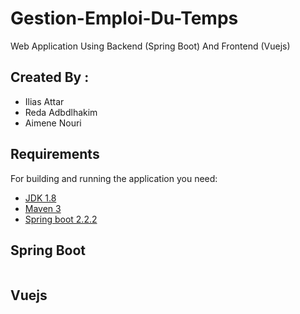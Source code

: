 # Gestion-Emploi-Du-Temps
Web Application Using Backend (Spring Boot) And Frontend (Vuejs)

## Created By :
  <ul>
  <li>Ilias Attar</li>
  <li>Reda Adbdlhakim</li>
  <li>Aimene Nouri</li>
  </ul>

## Requirements

For building and running the application you need:

- [JDK 1.8](http://www.oracle.com/technetwork/java/javase/downloads/jdk8-downloads-2133151.html)
- [Maven 3](https://maven.apache.org)
- [Spring boot 2.2.2](https://start.spring.io/)

## Spring Boot
```
```
## Vuejs
